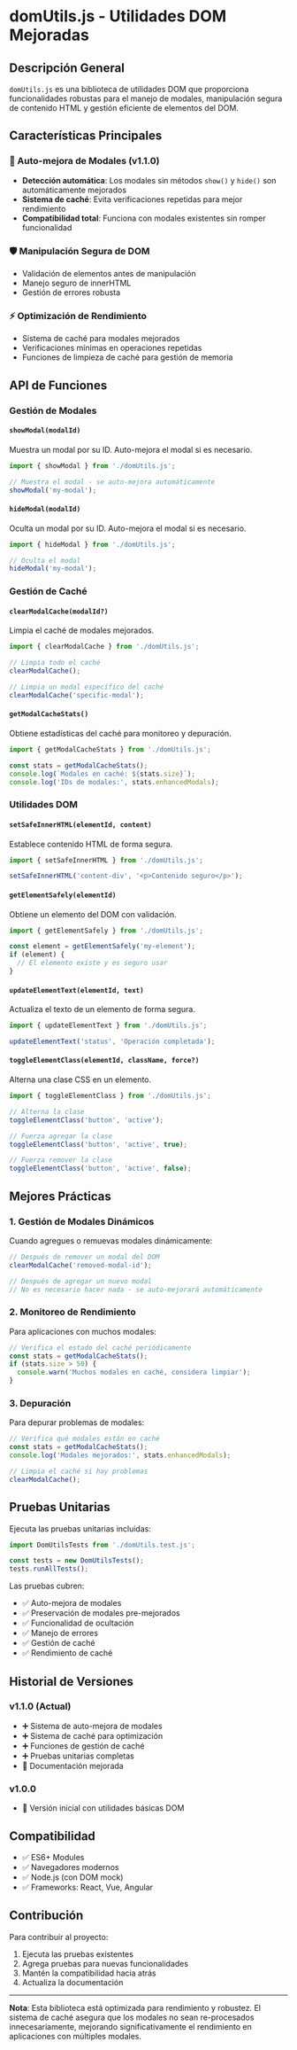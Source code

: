 # domUtils.js - Utilidades DOM Mejoradas

## Descripción General

`domUtils.js` es una biblioteca de utilidades DOM que proporciona funcionalidades robustas para el manejo de modales, manipulación segura de contenido HTML y gestión eficiente de elementos del DOM.

## Características Principales

### 🚀 Auto-mejora de Modales (v1.1.0)
- **Detección automática**: Los modales sin métodos `show()` y `hide()` son automáticamente mejorados
- **Sistema de caché**: Evita verificaciones repetidas para mejor rendimiento
- **Compatibilidad total**: Funciona con modales existentes sin romper funcionalidad

### 🛡️ Manipulación Segura de DOM
- Validación de elementos antes de manipulación
- Manejo seguro de innerHTML
- Gestión de errores robusta

### ⚡ Optimización de Rendimiento
- Sistema de caché para modales mejorados
- Verificaciones mínimas en operaciones repetidas
- Funciones de limpieza de caché para gestión de memoria

## API de Funciones

### Gestión de Modales

#### `showModal(modalId)`
Muestra un modal por su ID. Auto-mejora el modal si es necesario.

```javascript
import { showModal } from './domUtils.js';

// Muestra el modal - se auto-mejora automáticamente
showModal('my-modal');
```

#### `hideModal(modalId)`
Oculta un modal por su ID. Auto-mejora el modal si es necesario.

```javascript
import { hideModal } from './domUtils.js';

// Oculta el modal
hideModal('my-modal');
```

### Gestión de Caché

#### `clearModalCache(modalId?)`
Limpia el caché de modales mejorados.

```javascript
import { clearModalCache } from './domUtils.js';

// Limpia todo el caché
clearModalCache();

// Limpia un modal específico del caché
clearModalCache('specific-modal');
```

#### `getModalCacheStats()`
Obtiene estadísticas del caché para monitoreo y depuración.

```javascript
import { getModalCacheStats } from './domUtils.js';

const stats = getModalCacheStats();
console.log(`Modales en caché: ${stats.size}`);
console.log('IDs de modales:', stats.enhancedModals);
```

### Utilidades DOM

#### `setSafeInnerHTML(elementId, content)`
Establece contenido HTML de forma segura.

```javascript
import { setSafeInnerHTML } from './domUtils.js';

setSafeInnerHTML('content-div', '<p>Contenido seguro</p>');
```

#### `getElementSafely(elementId)`
Obtiene un elemento del DOM con validación.

```javascript
import { getElementSafely } from './domUtils.js';

const element = getElementSafely('my-element');
if (element) {
  // El elemento existe y es seguro usar
}
```

#### `updateElementText(elementId, text)`
Actualiza el texto de un elemento de forma segura.

```javascript
import { updateElementText } from './domUtils.js';

updateElementText('status', 'Operación completada');
```

#### `toggleElementClass(elementId, className, force?)`
Alterna una clase CSS en un elemento.

```javascript
import { toggleElementClass } from './domUtils.js';

// Alterna la clase
toggleElementClass('button', 'active');

// Fuerza agregar la clase
toggleElementClass('button', 'active', true);

// Fuerza remover la clase
toggleElementClass('button', 'active', false);
```

## Mejores Prácticas

### 1. Gestión de Modales Dinámicos
Cuando agregues o remuevas modales dinámicamente:

```javascript
// Después de remover un modal del DOM
clearModalCache('removed-modal-id');

// Después de agregar un nuevo modal
// No es necesario hacer nada - se auto-mejorará automáticamente
```

### 2. Monitoreo de Rendimiento
Para aplicaciones con muchos modales:

```javascript
// Verifica el estado del caché periódicamente
const stats = getModalCacheStats();
if (stats.size > 50) {
  console.warn('Muchos modales en caché, considera limpiar');
}
```

### 3. Depuración
Para depurar problemas de modales:

```javascript
// Verifica qué modales están en caché
const stats = getModalCacheStats();
console.log('Modales mejorados:', stats.enhancedModals);

// Limpia el caché si hay problemas
clearModalCache();
```

## Pruebas Unitarias

Ejecuta las pruebas unitarias incluidas:

```javascript
import DomUtilsTests from './domUtils.test.js';

const tests = new DomUtilsTests();
tests.runAllTests();
```

Las pruebas cubren:
- ✅ Auto-mejora de modales
- ✅ Preservación de modales pre-mejorados
- ✅ Funcionalidad de ocultación
- ✅ Manejo de errores
- ✅ Gestión de caché
- ✅ Rendimiento de caché

## Historial de Versiones

### v1.1.0 (Actual)
- ➕ Sistema de auto-mejora de modales
- ➕ Sistema de caché para optimización
- ➕ Funciones de gestión de caché
- ➕ Pruebas unitarias completas
- 🔧 Documentación mejorada

### v1.0.0
- 🎉 Versión inicial con utilidades básicas DOM

## Compatibilidad

- ✅ ES6+ Modules
- ✅ Navegadores modernos
- ✅ Node.js (con DOM mock)
- ✅ Frameworks: React, Vue, Angular

## Contribución

Para contribuir al proyecto:

1. Ejecuta las pruebas existentes
2. Agrega pruebas para nuevas funcionalidades
3. Mantén la compatibilidad hacia atrás
4. Actualiza la documentación

---

**Nota**: Esta biblioteca está optimizada para rendimiento y robustez. El sistema de caché asegura que los modales no sean re-procesados innecesariamente, mejorando significativamente el rendimiento en aplicaciones con múltiples modales.